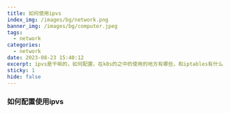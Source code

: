```yaml
---
title: 如何使用ipvs
index_img: /images/bg/network.png
banner_img: /images/bg/computer.jpeg
tags:
  - network
categories:
  - network
date: 2023-08-23 15:40:12
excerpt: ipvs是干嘛的，如何配置，在k8s的之中的使用的地方有哪些，和iptables有什么差异
sticky: 1
hide: false
---
```


### 如何配置使用ipvs